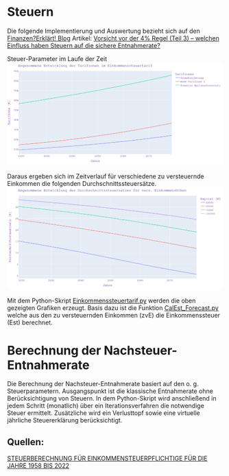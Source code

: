 # Steuern

Die folgende Implementierung und Auswertung bezieht sich auf den [Finanzen?Erklärt! Blog](https://www.finanzen-erklaert.de/) Artikel: [Vorsicht vor der 4% Regel (Teil 3) – welchen Einfluss haben Steuern auf die sichere Entnahmerate?](https://www.finanzen-erklaert.de/vorsicht-vor-der-4-regel-teil-3-welchen-einfluss-haben-steuern-auf-die-sichere-entnahmerate/)

Steuer-Parameter im Laufe der Zeit
![Angenommene Entwicklung der Tarifzonene im Einkommenssteuertarif](Steuertarifzonen.png)

Daraus ergeben sich im Zeitverlauf für verschiedene zu versteuernde Einkommen die folgenden Durchschnittssteuersätze.
![Angenommene Entwicklung des Durchschnittssteuersatzes für verschiedene Einkommenshöhen](Durchschnittssteuersatz.png)


Mit dem Python-Skript [Einkommenssteuertarif.py](https://github.com/ThoEngel/rentenplanung/blob/main/Einkommenssteuertarif.py) werden die oben gezeigten Grafiken erzeugt.
Basis dazu ist die Funktion [CalEst_Forecast.py](https://github.com/ThoEngel/Finanzen-Simuliert/blob/main/SEsimulation/CalEst_Forecast.py) welche aus den zu versteuernden Einkommen (zvE) die Einkommenssteuer (Est) berechnet.


# Berechnung der Nachsteuer-Entnahmerate
Die Berechnung der Nachsteuer-Entnahmerate basiert auf den o. g. Steuerparametern. 
Ausgangspunkt ist die klassische Entnahmerate ohne Berücksichtigung von Steuern. In dem Python-Skript 
wird anschließend in jedem Schritt (monatlich) über ein Iterationsverfahren die notwendige Steuer ermittelt. 
Zusätzliche wird ein Verlusttopf sowie eine virtuelle jährliche Steuererklärung berücksichtigt.


## Quellen:
[STEUERBERECHNUNG FÜR EINKOMMENSTEUERPFLICHTIGE FÜR DIE JAHRE 1958 BIS 2022 ](https://www.bmf-steuerrechner.de/ekst/eingabeformekst.xhtml)